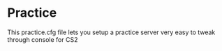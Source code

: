 # Practice
This practice.cfg file lets you setup a practice server very easy to tweak through console for CS2
